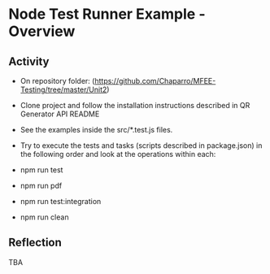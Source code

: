 # Node Test Runner Example - Overview

## Activity

- On repository folder: (https://github.com/Chaparro/MFEE-Testing/tree/master/Unit2)
- Clone project and follow the installation instructions described in QR Generator API README
- See the examples inside the src/*.test.js files.
- Try to execute the tests and tasks (scripts described in package.json) in the following order and look at the operations within each:

- npm run test
- npm run pdf
- npm run test:integration
- npm run clean

## Reflection

TBA